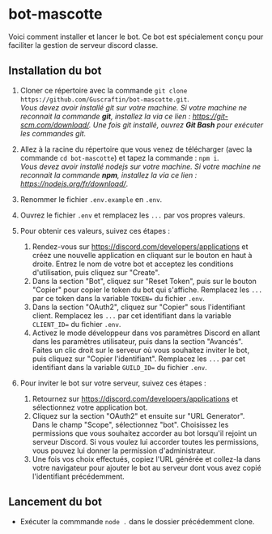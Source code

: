 # bot-mascotte

Voici comment installer et lancer le bot.
Ce bot est spécialement conçu pour faciliter la gestion de serveur discord classe.

## Installation du bot

1. Cloner ce répertoire avec la commande `git clone https://github.com/Guscraftin/bot-mascotte.git`.  
   _Vous devez avoir installé git sur votre machine. Si votre machine ne reconnait la commande **git**, installez la via ce lien : https://git-scm.com/download/. Une fois git installé, ouvrez **Git Bash** pour exécuter les commandes git._

2. Allez à la racine du répertoire que vous venez de télécharger (avec la commande `cd bot-mascotte`) et tapez la commande : `npm i`.  
   _Vous devez avoir installé nodejs sur votre machine. Si votre machine ne reconnait la commande **npm**, installez la via ce lien : https://nodejs.org/fr/download/_.

3. Renommer le fichier `.env.example` en `.env`.

4. Ouvrez le fichier `.env` et remplacez les `...` par vos propres valeurs.

5. Pour obtenir ces valeurs, suivez ces étapes :

   1. Rendez-vous sur https://discord.com/developers/applications et créez une nouvelle application en cliquant sur le bouton en haut à droite. Entrez le nom de votre bot et acceptez les conditions d'utilisation, puis cliquez sur "Create".
   2. Dans la section "Bot", cliquez sur "Reset Token", puis sur le bouton "Copier" pour copier le token du bot qui s'affiche. Remplacez les `...` par ce token dans la variable `TOKEN=` du fichier `.env`.
   3. Dans la section "OAuth2", cliquez sur "Copier" sous l'identifiant client. Remplacez les `...` par cet identifiant dans la variable `CLIENT_ID=` du fichier `.env`.
   4. Activez le mode développeur dans vos paramètres Discord en allant dans les paramètres utilisateur, puis dans la section "Avancés". Faites un clic droit sur le serveur où vous souhaitez inviter le bot, puis cliquez sur "Copier l'identifiant". Remplacez les `...` par cet identifiant dans la variable `GUILD_ID=` du fichier `.env`.

6. Pour inviter le bot sur votre serveur, suivez ces étapes :
   1. Retournez sur https://discord.com/developers/applications et sélectionnez votre application bot.
   2. Cliquez sur la section "OAuth2" et ensuite sur "URL Generator". Dans le champ "Scope", sélectionnez "bot". Choisissez les permissions que vous souhaitez accorder au bot lorsqu'il rejoint un serveur Discord. Si vous voulez lui accorder toutes les permissions, vous pouvez lui donner la permission d'administrateur.
   3. Une fois vos choix effectués, copiez l'URL générée et collez-la dans votre navigateur pour ajouter le bot au serveur dont vous avez copié l'identifiant précédemment.

## Lancement du bot

- Exécuter la commmande `node .` dans le dossier précédemment clone.
